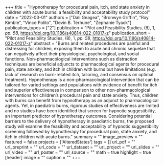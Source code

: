 +++
title = "Hypnotherapy for procedural pain, itch, and state anxiety in children with acute burns: a feasibility and acceptability study protocol"
date = "2022-03-01"
authors = ["Dali Geagea", "Bronwyn Griffin", "Roy Kimble", "Vince Polito", "Devin B. Terhune", "Zephanie Tyack"]
publication_types = ["2"]
publication = "Pilot and Feasibility Studies, (8), 1, _pp. 58_, https://doi.org/10.1186/s40814-022-01017-z"
publication_short = "Pilot and Feasibility Studies, (8), 1, _pp. 58_, https://doi.org/10.1186/s40814-022-01017-z"
abstract = "Burns and related procedures are painful and distressing for children, exposing them to acute and chronic sequelae that can negatively affect their physiological, psychological, and social functions. Non-pharmacological interventions such as distraction techniques are beneficial adjuncts to pharmacological agents for procedural pain, state anxiety, and itch in children with burns but have limitations (e.g. lack of research on burn-related itch, tailoring, and consensus on optimal treatment). Hypnotherapy is a non-pharmacological intervention that can be tailored for varied settings and populations with evidence of benefit for itch and superior effectiveness in comparison to other non-pharmacological interventions for children’s procedural pain and state anxiety. Thus, children with burns can benefit from hypnotherapy as an adjunct to pharmacological agents. Yet, in paediatric burns, rigorous studies of effectiveness are limited and no studies have been identified that screen for hypnotic suggestibility, an important predictor of hypnotherapy outcomes. Considering potential barriers to the delivery of hypnotherapy in paediatric burns, the proposed study will examine the feasibility and acceptability of hypnotic suggestibility screening followed by hypnotherapy for procedural pain, state anxiety, and itch in children with acute burns."
summary = ""
image_preview = ""
featured = false
projects = ['AlteredStates']
tags = []
url_pdf = ""
url_preprint = ""
url_code = ""
url_dataset = ""
url_project = ""
url_slides = ""
url_video = ""
url_poster = ""
url_source = ""
math = true
highlight = true
[header]
image = ""
caption = ""
+++
